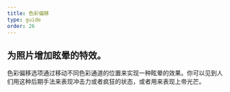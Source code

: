 ```yaml
---
title: 色彩偏移
type: guide
order: 26
---
```


## 为照片增加眩晕的特效。

色彩偏移选项通过移动不同色彩通道的位置来实现一种眩晕的效果。你可以见到人们用这种后期手法来表现冲击力或者疯狂的状态，或者用来表现上帝光芒。
